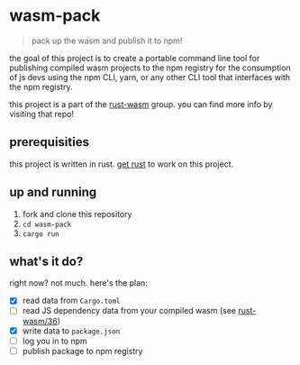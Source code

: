 # wasm-pack
> pack up the wasm and publish it to npm!

the goal of this project is to create a portable command line tool
for publishing compiled wasm projects to the npm registry for the consumption
of js devs using the npm CLI, yarn, or any other CLI tool that interfaces
with the npm registry.

this project is a part of the [rust-wasm] group. you can find more info by
visiting that repo!

[rust-wasm]: https://github.com/rust-lang-nursery/rust-wasm/

## prerequisities

this project is written in rust. [get rust] to work on this project.

[get rust]: https://www.rustup.rs/

## up and running

1. fork and clone this repository
2. `cd wasm-pack`
3. `cargo run`

## what's it do?

right now? not much. here's the plan:

- [x] read data from `Cargo.toml`
- [ ] read JS dependency data from your compiled wasm (see [rust-wasm/36])
- [x] write data to `package.json`
- [ ] log you in to npm
- [ ] publish package to npm registry

[rust-wasm/36]: https://github.com/rust-lang-nursery/rust-wasm/issues/36
